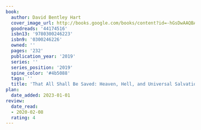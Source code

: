 ```yaml
---
book:
  author: David Bentley Hart
  cover_image_url: http://books.google.com/books/content?id=-hGsDwAAQBAJ&printsec=frontcover&img=1&zoom=1&edge=curl&source=gbs_api
  goodreads: '44174516'
  isbn13: '9780300246223'
  isbn9: '0300246226'
  owned: ''
  pages: '232'
  publication_year: '2019'
  series: ''
  series_position: '2019'
  spine_color: '#4b5088'
  tags: ''
  title: 'That All Shall Be Saved: Heaven, Hell, and Universal Salvation'
plan:
  date_added: 2023-01-01
review:
  date_read:
  - 2020-02-08
  rating: 4
---
```

